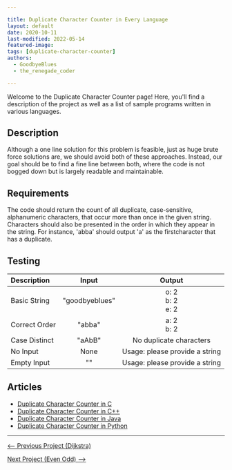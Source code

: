 ```yaml
---

title: Duplicate Character Counter in Every Language
layout: default
date: 2020-10-11
last-modified: 2022-05-14
featured-image: 
tags: [duplicate-character-counter]
authors:
  - GoodbyeBlues
  - the_renegade_coder

---
```


Welcome to the Duplicate Character Counter page! Here, you'll find a description of the project as well as a list of sample programs written in various languages.

## Description

Although a one line solution for this problem is feasible, just as 
huge brute force solutions are, we should avoid both of these 
approaches. Instead, our goal should be to find a fine line between 
both, where the code is not bogged down but is largely readable and 
maintainable.


## Requirements

The code should return the count of all duplicate, case-sensitive, 
alphanumeric characters, that occur more than once in the given string. 
Characters should also be presented in the order in which they appear 
in the string. For instance, 'abba' should output 'a' as the firstcharacter 
that has a duplicate.


## Testing

| Description   |     Input      |             Output             |
| :------------ | :------------: | :----------------------------: |
| Basic String  | "goodbyeblues" |    o: 2<br />b: 2<br />e: 2    |
| Correct Order |     "abba"     |         a: 2<br />b: 2         |
| Case Distinct |     "aAbB"     |    No duplicate characters     |
| No Input      |      None      | Usage: please provide a string |
| Empty Input   |       ""       | Usage: please provide a string |


## Articles

- [Duplicate Character Counter in C](https://sampleprograms.io/projects/duplicate-character-counter/c)
- [Duplicate Character Counter in C++](https://sampleprograms.io/projects/duplicate-character-counter/c-plus-plus)
- [Duplicate Character Counter in Java](https://sampleprograms.io/projects/duplicate-character-counter/java)
- [Duplicate Character Counter in Python](https://sampleprograms.io/projects/duplicate-character-counter/python)

---

<nav class="project-nav">

<div id="prev">

[<-- Previous Project (Dijkstra)](https://sampleprograms.io/projects/dijkstra)

</div>

<div id="next">

[Next Project (Even Odd) -->](https://sampleprograms.io/projects/even-odd)

</div>

</nav>